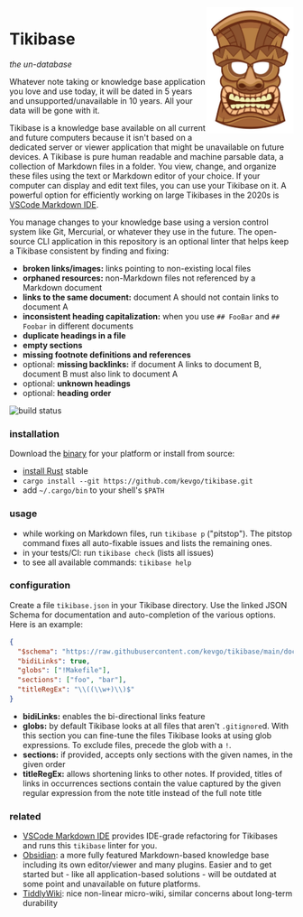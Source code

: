 <img src="doc/tiki_head.jpg" width="154" height="223" align="right">

# Tikibase

_the un-database_

Whatever note taking or knowledge base application you love and use today, it
will be dated in 5 years and unsupported/unavailable in 10 years. All your data
will be gone with it.

Tikibase is a knowledge base available on all current and future computers
because it isn't based on a dedicated server or viewer application that might be
unavailable on future devices. A Tikibase is pure human readable and machine
parsable data, a collection of Markdown files in a folder. You view, change, and
organize these files using the text or Markdown editor of your choice. If your
computer can display and edit text files, you can use your Tikibase on it. A
powerful option for efficiently working on large Tikibases in the 2020s is
[VSCode Markdown IDE](https://github.com/kevgo/vscode-markdown-ide).

You manage changes to your knowledge base using a version control system like
Git, Mercurial, or whatever they use in the future. The open-source CLI
application in this repository is an optional linter that helps keep a Tikibase
consistent by finding and fixing:

- **broken links/images:** links pointing to non-existing local files
- **orphaned resources:** non-Markdown files not referenced by a Markdown
  document
- **links to the same document:** document A should not contain links to
  document A
- **inconsistent heading capitalization:** when you use `## FooBar` and
  `## Foobar` in different documents
- **duplicate headings in a file**
- **empty sections**
- **missing footnote definitions and references**
- optional: **missing backlinks:** if document A links to document B, document B
  must also link to document A
- optional: **unknown headings**
- optional: **heading order**

![build status](https://github.com/kevgo/tikibase/actions/workflows/ci.yml/badge.svg)

### installation

Download the [binary](https://github.com/kevgo/tikibase/releases/latest) for
your platform or install from source:

- [install Rust](https://rustup.rs) stable
- `cargo install --git https://github.com/kevgo/tikibase.git`
- add `~/.cargo/bin` to your shell's `$PATH`

### usage

- while working on Markdown files, run `tikibase p` ("pitstop"). The pitstop
  command fixes all auto-fixable issues and lists the remaining ones.
- in your tests/CI: run `tikibase check` (lists all issues)
- to see all available commands: `tikibase help`

### configuration

Create a file `tikibase.json` in your Tikibase directory. Use the linked JSON
Schema for documentation and auto-completion of the various options. Here is an
example:

```json
{
  "$schema": "https://raw.githubusercontent.com/kevgo/tikibase/main/doc/tikibase.schema.json",
  "bidiLinks": true,
  "globs": ["!Makefile"],
  "sections": ["foo", "bar"],
  "titleRegEx": "\\((\\w+)\\)$"
}
```

- **bidiLinks:** enables the bi-directional links feature
- **globs:** by default Tikibase looks at all files that aren't `.gitignore`d.
  With this section you can fine-tune the files Tikibase looks at using glob
  expressions. To exclude files, precede the glob with a `!`.
- **sections:** if provided, accepts only sections with the given names, in the
  given order
- **titleRegEx:** allows shortening links to other notes. If provided, titles of
  links in occurrences sections contain the value captured by the given regular
  expression from the note title instead of the full note title

### related

- [VSCode Markdown IDE](https://github.com/kevgo/vscode-markdown-ide) provides
  IDE-grade refactoring for Tikibases and runs this `tikibase` linter for you.
- [Obsidian](https://obsidian.md): a more fully featured Markdown-based
  knowledge base including its own editor/viewer and many plugins. Easier and to
  get started but - like all application-based solutions - will be outdated at
  some point and unavailable on future platforms.
- [TiddlyWiki](https://tiddlywiki.com): nice non-linear micro-wiki, similar
  concerns about long-term durability
